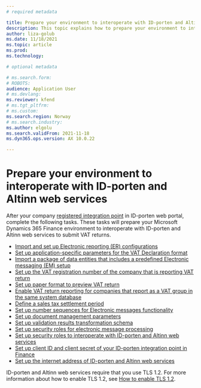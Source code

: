 ```yaml
---
# required metadata

title: Prepare your environment to interoperate with ID-porten and Altinn web services
description: This topic explains how to prepare your environment to interoperate with ID-porten and Altinn web services.
author: liza-golub
ms.date: 11/18/2021
ms.topic: article
ms.prod: 
ms.technology: 

# optional metadata

# ms.search.form: 
# ROBOTS: 
audience: Application User
# ms.devlang: 
ms.reviewer: kfend
# ms.tgt_pltfrm: 
# ms.custom: 
ms.search.region: Norway
# ms.search.industry: 
ms.author: elgolu
ms.search.validFrom: 2021-11-18
ms.dyn365.ops.version: AX 10.0.22

---
```


# Prepare your environment to interoperate with ID-porten and Altinn web services

After your company [registered integration point](emea-nor-vat-return-integration-point.md) in ID-porten web portal, complete the following tasks. 
These tasks will prepare your Microsoft Dynamics 365 Finance environment to interoperate with ID-porten and Altinn web services to submit VAT returns.

- [Import and set up Electronic reporting (ER) configurations](#er-setup)
- [Set up application-specific parameters for the VAT Declaration format](#application-specific-parameters)
- [Import a package of data entities that includes a predefined Electronic messaging (EM) setup](#em-setup)
- [Set up the VAT registration number of the company that is reporting VAT return](#vat-registration-number)
- [Set up paper format to preview VAT return](#preview-format)
- [Enable VAT return reporting for companies that report as a VAT group in the same system database](#vat-group)
- [Define a sales tax settlement period](#settlement-period)
- [Set up number sequences for Electronic messages functionality](#number-sequences)
- [Set up document management parameters](#document-management-parameters)
- [Set up validation results transformation schema](#transformation-schema)
- [Set up security roles for electronic message processing](#em-security-roles)
- [Set up security roles to interoperate with ID-porten and Altinn web services](#web-security-roles)
- [Set up client ID and client secret of your ID-porten integration point in Finance](#client-credentials)
- [Set up the internet address of ID-porten and Altinn web services](#internet-address)

ID-porten and Altinn web services require that you use TLS 1.2. For more information about how to enable TLS 1.2, see [How to enable TLS 1.2](https://docs.microsoft.com/en-us/mem/configmgr/core/plan-design/security/enable-tls-1-2).
